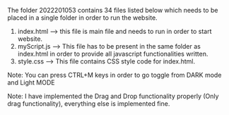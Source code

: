 The folder 2022201053 contains 34 files listed below which needs to be placed in a single folder in order to run the website.

1) index.html --> this file is main file and needs to run in order to start website.
2) myScript.js --> This file has to be present in the same folder as index.html in order to provide all javascript functionalities written.
3) style.css --> This file contains CSS style code for index.html.

Note: You can press CTRL+M keys in order to go toggle from DARK mode and Light MODE

Note: I have implemented the Drag and Drop functionality properly (Only drag functionality), everything else is implemented fine.
